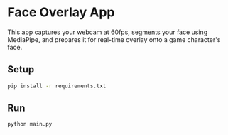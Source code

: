 # Face Overlay App

This app captures your webcam at 60fps, segments your face using MediaPipe, and prepares it for real-time overlay onto a game character's face.

## Setup
```bash
pip install -r requirements.txt
```

## Run
```bash
python main.py
```
